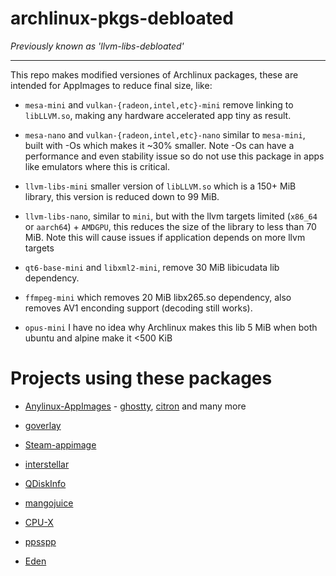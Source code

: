 # archlinux-pkgs-debloated 

*Previously known as 'llvm-libs-debloated'*

---

This repo makes modified versiones of Archlinux packages, these are intended for AppImages to reduce final size, like:

* `mesa-mini` and `vulkan-{radeon,intel,etc}-mini` remove linking to `libLLVM.so`, making any hardware accelerated app tiny as result.

* `mesa-nano` and `vulkan-{radeon,intel,etc}-nano` similar to `mesa-mini`, built with -Os which makes it ~30% smaller. Note -Os can have a performance and even stability issue so do not use this package in apps like emulators where this is critical.

* `llvm-libs-mini` smaller version of `libLLVM.so` which is a 150+ MiB library, this version is reduced down to 99 MiB. 

* `llvm-libs-nano`, similar to `mini`, but with the llvm targets limited (`x86_64` or `aarch64`) + `AMDGPU`, this reduces the size of the library to less than 70 MiB. Note this will cause issues if application depends on more llvm targets

* `qt6-base-mini` and `libxml2-mini`, remove 30 MiB libicudata lib dependency.

* `ffmpeg-mini` which removes 20 MiB libx265.so dependency, also removes AV1 enconding support (decoding still works).

* `opus-mini` I have no idea why Archlinux makes this lib 5 MiB when both ubuntu and alpine make it <500 KiB

# Projects using these packages

* [Anylinux-AppImages](https://github.com/pkgforge-dev/Anylinux-AppImages) - [ghostty](https://github.com/pkgforge-dev/ghostty-appimage), [citron](https://github.com/pkgforge-dev/Citron-appimage) and many more

* [goverlay](https://github.com/benjamimgois/goverlay)

* [Steam-appimage](https://github.com/ivan-hc/Steam-appimage)

* [interstellar](https://github.com/interstellar-app/interstellar)

* [QDiskInfo](https://github.com/edisionnano/QDiskInfo)

* [mangojuice](https://github.com/radiolamp/mangojuice)

* [CPU-X](https://github.com/TheTumultuousUnicornOfDarkness/CPU-X)

* [ppsspp](https://github.com/hrydgard/ppsspp)

* [Eden](https://github.com/eden-emulator/Releases)
